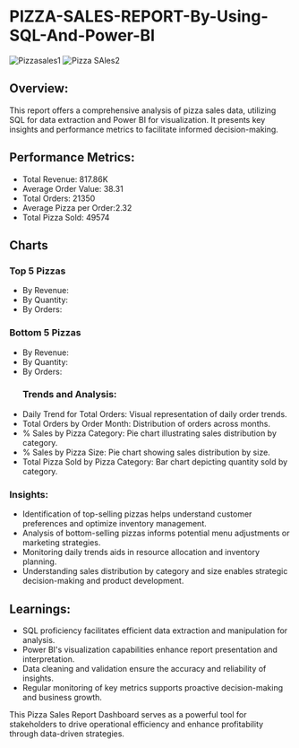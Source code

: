# PIZZA-SALES-REPORT-By-Using-SQL-And-Power-BI
![Pizzasales1](https://github.com/Kumar28494/PIZZA-SALES-REPORT-By-Using-SQL-And-Power-BI/assets/145334281/a192fb37-0fcc-4803-bda3-5efc93812014)
![Pizza SAles2](https://github.com/Kumar28494/PIZZA-SALES-REPORT-By-Using-SQL-And-Power-BI/assets/145334281/4b5f52c5-f6af-49b8-a99f-755fd2695c4f)

## Overview:
This report offers a comprehensive analysis of pizza sales data, utilizing SQL for data extraction and Power BI for visualization. It presents key insights and performance metrics to facilitate informed decision-making.

## Performance Metrics:
- Total Revenue: 817.86K
- Average Order Value: 38.31
- Total Orders: 21350
- Average Pizza per Order:2.32
- Total Pizza Sold: 49574
## Charts 
### Top 5 Pizzas
- By Revenue: 
- By Quantity:
- By Orders:
### Bottom 5 Pizzas
- By Revenue:
- By Quantity:
- By Orders:
  ### Trends and Analysis:
- Daily Trend for Total Orders: Visual representation of daily order trends.
- Total Orders by Order Month: Distribution of orders across months.
- % Sales by Pizza Category: Pie chart illustrating sales distribution by category.
- % Sales by Pizza Size: Pie chart showing sales distribution by size.
- Total Pizza Sold by Pizza Category: Bar chart depicting quantity sold by category.

### Insights:
- Identification of top-selling pizzas helps understand customer preferences and optimize inventory management.
- Analysis of bottom-selling pizzas informs potential menu adjustments or marketing strategies.
- Monitoring daily trends aids in resource allocation and inventory planning.
- Understanding sales distribution by category and size enables strategic decision-making and product development.

## Learnings:
- SQL proficiency facilitates efficient data extraction and manipulation for analysis.
- Power BI's visualization capabilities enhance report presentation and interpretation.
- Data cleaning and validation ensure the accuracy and reliability of insights.
- Regular monitoring of key metrics supports proactive decision-making and business growth.

This Pizza Sales Report Dashboard serves as a powerful tool for stakeholders to drive operational efficiency and enhance profitability through data-driven strategies.
